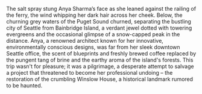 The salt spray stung Anya Sharma’s face as she leaned against the railing of the ferry, the wind whipping her dark hair across her cheek.  Below, the churning grey waters of the Puget Sound churned, separating the bustling city of Seattle from Bainbridge Island, a verdant jewel dotted with towering evergreens and the occasional glimpse of a snow-capped peak in the distance.  Anya, a renowned architect known for her innovative, environmentally conscious designs, was far from her sleek downtown Seattle office, the scent of blueprints and freshly brewed coffee replaced by the pungent tang of brine and the earthy aroma of the island's forests.  This trip wasn't for pleasure; it was a pilgrimage, a desperate attempt to salvage a project that threatened to become her professional undoing – the restoration of the crumbling Winslow House, a historical landmark rumored to be haunted.
